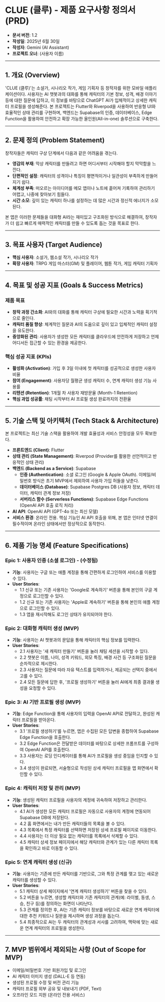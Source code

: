 # CLUE (클루) - 제품 요구사항 정의서 (PRD)

* **문서 버전**: 1.2
* **작성일**: 2025년 6월 30일
* **작성자**: Gemini (AI Assistant)
* **프로젝트 오너**: (사용자 이름)

---

## 1. 개요 (Overview)

'CLUE (클루)'는 소설가, 시나리오 작가, 게임 기획자 등 창작자를 위한 모바일 애플리케이션이다. 사용자는 AI 챗봇과의 대화를 통해 캐릭터의 기본 정보, 성격, 배경 이야기 등에 대한 질문에 답하고, 이 정보를 바탕으로 ChatGPT AI가 입체적이고 상세한 캐릭터 프로필을 생성해준다. 본 프로젝트는 Flutter와 Riverpod을 사용하여 반응형 UI와 효율적인 상태 관리를 구현하며, 백엔드는 Supabase의 인증, 데이터베이스, Edge Function을 활용하여 안전하고 확장 가능한 올인원(All-in-one) 솔루션으로 구축한다.

---

## 2. 문제 정의 (Problem Statement)

창작자들은 캐릭터 구상 단계에서 다음과 같은 어려움을 겪는다.

* **영감의 부재**: 막상 캐릭터를 만들려고 하면 어디서부터 시작해야 할지 막막함을 느낀다.
* **단편적인 설정**: 캐릭터의 성격이나 특징이 평면적이거나 일관성이 부족하게 만들어지기 쉽다.
* **체계성 부족**: 떠오르는 아이디어를 메모 앱이나 노트에 흩어져 기록하여 관리하기 어렵고, 나중에 찾아보기 힘들다.
* **시간 소모**: 깊이 있는 캐릭터 하나를 설정하는 데 많은 시간과 정신적 에너지가 소모된다.

본 앱은 이러한 문제들을 대화형 AI라는 재미있고 구조화된 방식으로 해결하여, 창작자가 더 쉽고 빠르게 매력적인 캐릭터를 만들 수 있도록 돕는 것을 목표로 한다.

---

## 3. 목표 사용자 (Target Audience)

* **핵심 사용자**: 소설가, 웹소설 작가, 시나리오 작가
* **확장 사용자**: TRPG 게임 마스터(GM) 및 플레이어, 웹툰 작가, 게임 캐릭터 기획자

---

## 4. 목표 및 성공 지표 (Goals & Success Metrics)

### 제품 목표

* **창작 과정 간소화**: AI와의 대화를 통해 캐릭터 구상에 필요한 시간과 노력을 획기적으로 줄인다.
* **캐릭터 품질 향상**: 체계적인 질문과 AI의 도움으로 깊이 있고 입체적인 캐릭터 설정을 유도한다.
* **중앙화된 관리**: 사용자가 생성한 모든 캐릭터를 클라우드에 안전하게 저장하고 언제 어디서든 접근할 수 있는 환경을 제공한다.

### 핵심 성공 지표 (KPIs)

* **활성화 (Activation)**: 가입 후 3일 이내에 첫 캐릭터를 성공적으로 생성한 사용자 비율
* **참여 (Engagement)**: 사용자당 월평균 생성 캐릭터 수, 연계 캐릭터 생성 기능 사용률
* **리텐션 (Retention)**: 1개월 차 사용자 재방문율 (Month-1 Retention)
* **핵심 과업 성공률**: 채팅 시작부터 AI 프로필 생성 완료까지의 전환율

---

## 5. 기술 스택 및 아키텍처 (Tech Stack & Architecture)

본 프로젝트는 최신 기술 스택을 활용하여 개발 효율성과 서비스 안정성을 모두 확보한다.

* **프론트엔드 (Client)**: Flutter
* **상태 관리 (State Management)**: Riverpod (Provider를 활용한 선언적이고 반응적인 상태 관리)
* **백엔드 (Backend as a Service)**: Supabase
    * **인증 (Authentication)**: 소셜 로그인 (Google & Apple OAuth). 이메일/비밀번호 방식은 초기 MVP에서 제외하여 사용자 가입 허들을 낮춘다.
    * **데이터베이스 (Database)**: Supabase Postgres DB (사용자 정보, 캐릭터 데이터, 캐릭터 관계 정보 저장)
    * **서버리스 함수 (Serverless Functions)**: Supabase Edge Functions (OpenAI API 호출 로직 처리)
* **AI API**: OpenAI API (GPT-4o 또는 최신 모델)
* **서비스 환경**: 온라인 전용. 핵심 기능인 AI API 호출을 위해, 본 앱은 인터넷 연결이 필수적이며 온라인 상태에서만 정상적으로 동작한다.

---

## 6. 제품 기능 명세 (Feature Specifications)

### Epic 1: 사용자 인증 (소셜 로그인) - (수정됨)

* **기능**: 사용자는 구글 또는 애플 계정을 통해 간편하게 로그인하여 서비스를 이용할 수 있다.
* **User Stories**:
    * 1.1 신규 또는 기존 사용자는 'Google로 계속하기' 버튼을 통해 본인의 구글 계정으로 로그인할 수 있다.
    * 1.2 신규 또는 기존 사용자는 'Apple로 계속하기' 버튼을 통해 본인의 애플 계정으로 로그인할 수 있다.
    * 1.3 앱을 재시작해도 로그인 상태가 유지되어야 한다.

### Epic 2: 대화형 캐릭터 생성 (MVP)

* **기능**: 사용자는 AI 챗봇과의 문답을 통해 캐릭터의 핵심 정보를 입력한다.
* **User Stories**:
    * 2.1 사용자는 '새 캐릭터 만들기' 버튼을 눌러 채팅 세션을 시작할 수 있다.
    * 2.2 챗봇은 이름, 나이, 성격 키워드, 외모 특징, 배경 사건 등 구조화된 질문을 순차적으로 제시한다.
    * 2.3 사용자는 질문에 따라 자유 텍스트를 입력하거나, 제공되는 선택지 중에서 고를 수 있다.
    * 2.4 모든 질문에 답한 후, '프로필 생성하기' 버튼을 눌러 AI에게 최종 결과물 생성을 요청할 수 있다.

### Epic 3: AI 기반 프로필 생성 (MVP)

* **기능**: Edge Function을 통해 사용자의 입력을 OpenAI API로 전달하고, 완성된 캐릭터 프로필을 받아온다.
* **User Stories**:
    * 3.1 '프로필 생성하기'를 누르면, 앱은 수집된 모든 답변을 종합하여 Supabase Edge Function을 호출한다.
    * 3.2 Edge Function은 전달받은 데이터를 바탕으로 상세한 프롬프트를 구성하여 OpenAI API를 호출한다.
    * 3.3 사용자는 로딩 인디케이터를 통해 AI가 프로필을 생성 중임을 인지할 수 있다.
    * 3.4 생성이 완료되면, 서술형으로 작성된 상세 캐릭터 프로필을 앱 화면에서 확인할 수 있다.

### Epic 4: 캐릭터 저장 및 관리 (MVP)

* **기능**: 생성된 캐릭터 프로필을 사용자의 계정에 귀속하여 저장하고 관리한다.
* **User Stories**:
    * 4.1 AI가 생성한 모든 캐릭터 프로필은 자동으로 사용자의 계정에 연동되어 Supabase DB에 저장된다.
    * 4.2 홈 화면에서는 내가 만든 캐릭터들의 목록을 볼 수 있다.
    * 4.3 목록에서 특정 캐릭터를 선택하면 저장된 상세 프로필 페이지로 이동한다.
    * 4.4 사용자는 더 이상 필요 없는 캐릭터를 목록에서 삭제할 수 있다.
    * 4.5 캐릭터 상세 정보 페이지에서 해당 캐릭터와 관계가 있는 다른 캐릭터 목록을 확인하고 바로 이동할 수 있다.

### Epic 5: 연계 캐릭터 생성 (신규)

* **기능**: 사용자는 기존에 만든 캐릭터를 기반으로, 그와 특정 관계를 맺고 있는 새로운 캐릭터를 생성할 수 있다.
* **User Stories**:
    * 5.1 캐릭터 상세 페이지에서 '연계 캐릭터 생성하기' 버튼을 찾을 수 있다.
    * 5.2 버튼을 누르면, 생성할 캐릭터와 기존 캐릭터의 관계(예: 라이벌, 동생, 스승, 친구 등)를 정의하는 화면이 나타난다.
    * 5.3 관계를 정의한 후, AI는 기존 캐릭터 정보를 바탕으로 새로운 연계 캐릭터에 대한 추천 키워드나 질문을 제시하며 생성 과정을 돕는다.
    * 5.4 최종적으로 AI는 두 캐릭터의 관계성과 서사를 고려하여, 맥락에 맞는 새로운 연계 캐릭터의 프로필을 생성한다.

---

## 7. MVP 범위에서 제외되는 사항 (Out of Scope for MVP)

* 이메일/비밀번호 기반 회원가입 및 로그인
* AI 캐릭터 이미지 생성 (DALL-E 등 연동)
* 생성된 프로필 수정 및 버전 관리 기능
* 캐릭터 프로필 외부 공유 및 내보내기 (PDF, Text)
* 오프라인 모드 지원 (온라인 전용 서비스)

